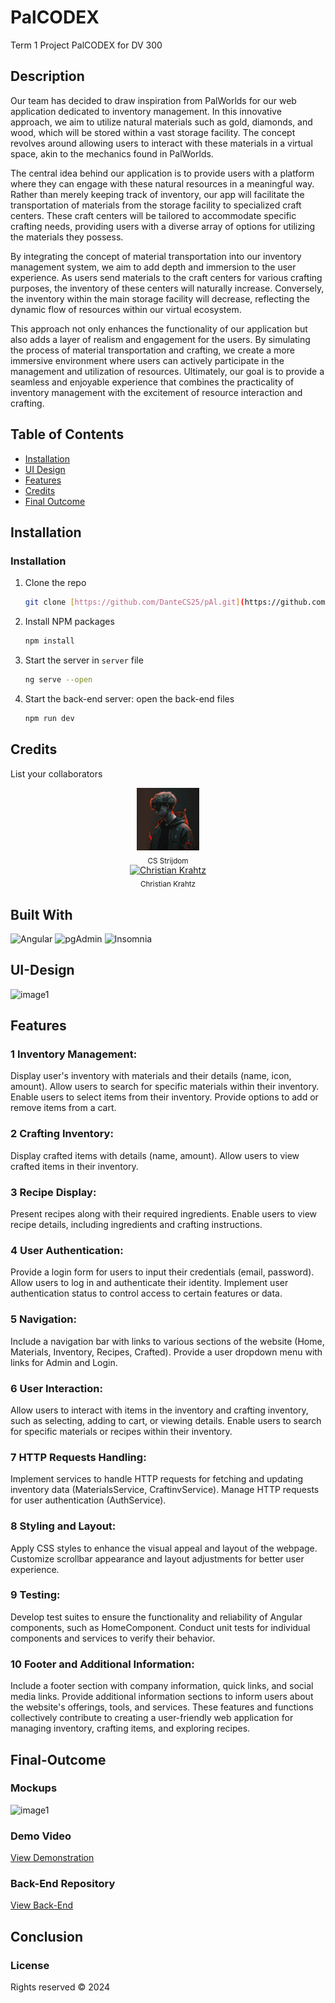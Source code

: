 # PalCODEX
 Term 1 Project PalCODEX for DV 300

## Description

Our team has decided to draw inspiration from PalWorlds for our web application dedicated to inventory management. In this innovative approach, we aim to utilize natural materials such as gold, diamonds, and wood, which will be stored within a vast storage facility. The concept revolves around allowing users to interact with these materials in a virtual space, akin to the mechanics found in PalWorlds.

The central idea behind our application is to provide users with a platform where they can engage with these natural resources in a meaningful way. Rather than merely keeping track of inventory, our app will facilitate the transportation of materials from the storage facility to specialized craft centers. These craft centers will be tailored to accommodate specific crafting needs, providing users with a diverse array of options for utilizing the materials they possess.

By integrating the concept of material transportation into our inventory management system, we aim to add depth and immersion to the user experience. As users send materials to the craft centers for various crafting purposes, the inventory of these centers will naturally increase. Conversely, the inventory within the main storage facility will decrease, reflecting the dynamic flow of resources within our virtual ecosystem.

This approach not only enhances the functionality of our application but also adds a layer of realism and engagement for the users. By simulating the process of material transportation and crafting, we create a more immersive environment where users can actively participate in the management and utilization of resources. Ultimately, our goal is to provide a seamless and enjoyable experience that combines the practicality of inventory management with the excitement of resource interaction and crafting.

## Table of Contents

- [Installation](#installation)
- [UI Design](#ui-design)
- [Features](#features)
- [Credits](#credits)
- [Final Outcome](#final-outcome)

## Installation

### Installation


1. Clone the repo
   ```sh
   git clone [https://github.com/DanteCS25/pAl.git](https://github.com/DanteCS25/PalCODEX.git)
   ```
2. Install NPM packages
   ```sh
   npm install
   ```
4. Start the server in `server` file
   ```sh
   ng serve --open
   ```
5. Start the back-end server: open the back-end files
   ```sh
   npm run dev
   ```


 ## Credits

List your collaborators

<div style="text-align: center;">
    <a href="https://github.com/DanteCS25">
       <img src="src\assets\Dante.jpg" alt="CS Strijdom" width="100px">
    </a>
    <br>
    <sub>CS Strijdom</sub>
  </div>

  <div style="text-align: center;">
    <a href="https://github.com/CWKrahtz">
       <img src="src\assets\yess.gif" alt="Christian Krahtz" width="100px">
    </a>
    <br>
    <sub>Christian Krahtz</sub>
  </div>


## Built With

![Angular](https://img.shields.io/badge/Built_with-Angular-red?logo=angular&style=flat-square)
![pgAdmin](https://img.shields.io/badge/Built_with-pgAdmin-blue?logo=pgAdmin&style=flat-square)
![Insomnia](https://img.shields.io/badge/Built_with-Insomnia-purple?logo=insomnia&style=flat-square)

## UI-Design

![image1](src/assets/Design.png)

## Features

### 1 Inventory Management:

Display user's inventory with materials and their details (name, icon, amount).
Allow users to search for specific materials within their inventory.
Enable users to select items from their inventory.
Provide options to add or remove items from a cart.

### 2 Crafting Inventory:

Display crafted items with details (name, amount).
Allow users to view crafted items in their inventory.

### 3 Recipe Display:

Present recipes along with their required ingredients.
Enable users to view recipe details, including ingredients and crafting instructions.

### 4 User Authentication:

Provide a login form for users to input their credentials (email, password).
Allow users to log in and authenticate their identity.
Implement user authentication status to control access to certain features or data.

### 5 Navigation:

Include a navigation bar with links to various sections of the website (Home, Materials, Inventory, Recipes, Crafted).
Provide a user dropdown menu with links for Admin and Login.

### 6 User Interaction:

Allow users to interact with items in the inventory and crafting inventory, such as selecting, adding to cart, or viewing details.
Enable users to search for specific materials or recipes within their inventory.

### 7 HTTP Requests Handling:

Implement services to handle HTTP requests for fetching and updating inventory data (MaterialsService, CraftinvService).
Manage HTTP requests for user authentication (AuthService).

### 8 Styling and Layout:

Apply CSS styles to enhance the visual appeal and layout of the webpage.
Customize scrollbar appearance and layout adjustments for better user experience.
### 9 Testing:

Develop test suites to ensure the functionality and reliability of Angular components, such as HomeComponent.
Conduct unit tests for individual components and services to verify their behavior.

### 10 Footer and Additional Information:

Include a footer section with company information, quick links, and social media links.
Provide additional information sections to inform users about the website's offerings, tools, and services.
These features and functions collectively contribute to creating a user-friendly web application for managing inventory, crafting items, and exploring recipes.

## Final-Outcome

### Mockups

![image1](src/assets/Mockup1.png)

### Demo Video

[View Demonstration](https://youtu.be/0DTvJQb8ZCk)

### Back-End Repository

[View Back-End](https://github.com/CWKrahtz/palcodex_backend.git)

## Conclusion
### License
Rights reserved © 2024

 


